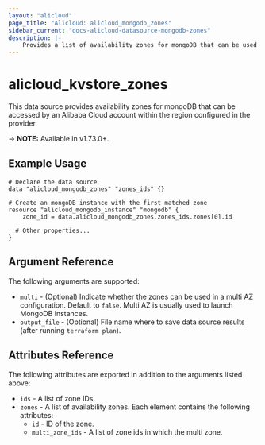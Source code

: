 ```yaml
---
layout: "alicloud"
page_title: "Alicloud: alicloud_mongodb_zones"
sidebar_current: "docs-alicloud-datasource-mongodb-zones"
description: |-
    Provides a list of availability zones for mongoDB that can be used by an Alibaba Cloud account.
---
```


# alicloud\_kvstore\_zones

This data source provides availability zones for mongoDB that can be accessed by an Alibaba Cloud account within the region configured in the provider.

-> **NOTE:** Available in v1.73.0+.

## Example Usage

```
# Declare the data source
data "alicloud_mongodb_zones" "zones_ids" {}

# Create an mongoDB instance with the first matched zone
resource "alicloud_mongodb_instance" "mongodb" {
    zone_id = data.alicloud_mongodb_zones.zones_ids.zones[0].id

  # Other properties...
}
```

## Argument Reference

The following arguments are supported:

* `multi` - (Optional) Indicate whether the zones can be used in a multi AZ configuration. Default to `false`. Multi AZ is usually used to launch MongoDB instances.
* `output_file` - (Optional) File name where to save data source results (after running `terraform plan`).

## Attributes Reference

The following attributes are exported in addition to the arguments listed above:

* `ids` - A list of zone IDs.
* `zones` - A list of availability zones. Each element contains the following attributes:
  * `id` - ID of the zone.
  * `multi_zone_ids` - A list of zone ids in which the multi zone.

